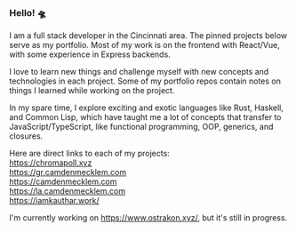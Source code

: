 ### Hello! 🛸

I am a full stack developer in the Cincinnati area. The pinned projects below serve as my portfolio. Most of my work is on the frontend with React/Vue, with some experience in Express backends.

I love to learn new things and challenge myself with new concepts and technologies in each project. Some of my portfolio repos contain notes on things I learned while working on the project.

In my spare time, I explore exciting and exotic languages like Rust, Haskell, and Common Lisp, which have taught me a lot of concepts that transfer to JavaScript/TypeScript, like functional programming, OOP, generics, and closures.

Here are direct links to each of my projects:   
https://chromapoll.xyz   
https://gr.camdenmecklem.com   
https://camdenmecklem.com   
https://la.camdenmecklem.com   
https://iamkauthar.work/   

I'm currently working on https://www.ostrakon.xyz/, but it's still in progress.
